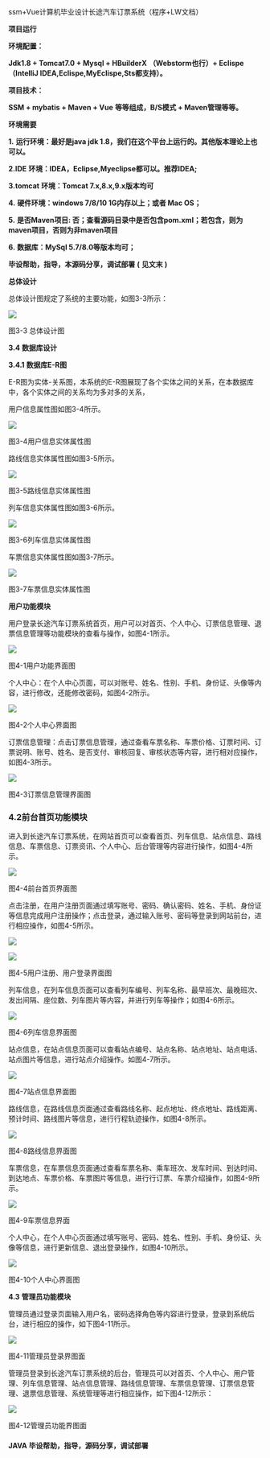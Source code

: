 ssm+Vue计算机毕业设计长途汽车订票系统（程序+LW文档）

**项目运行**

**环境配置：**

**Jdk1.8 + Tomcat7.0 + Mysql + HBuilderX** **（Webstorm也行）+ Eclispe（IntelliJ
IDEA,Eclispe,MyEclispe,Sts都支持）。**

**项目技术：**

**SSM + mybatis + Maven + Vue** **等等组成，B/S模式 + Maven管理等等。**

**环境需要**

**1.** **运行环境：最好是java jdk 1.8，我们在这个平台上运行的。其他版本理论上也可以。**

**2.IDE** **环境：IDEA，Eclipse,Myeclipse都可以。推荐IDEA;**

**3.tomcat** **环境：Tomcat 7.x,8.x,9.x版本均可**

**4.** **硬件环境：windows 7/8/10 1G内存以上；或者 Mac OS；**

**5.** **是否Maven项目: 否；查看源码目录中是否包含pom.xml；若包含，则为maven项目，否则为非maven项目**

**6.** **数据库：MySql 5.7/8.0等版本均可；**

**毕设帮助，指导，本源码分享，调试部署** **(** **见文末** **)**

**总体设计**

总体设计图规定了系统的主要功能，如图3-3所示：

![](./res/006e82ba950e4d82b99b607c54bc01b3.png)

图3-3 总体设计图

**3.4** **数据库设计**

**3.4.1** **数据库E-R图**

E-R图为实体-关系图，本系统的E-R图展现了各个实体之间的关系，在本数据库中，各个实体之间的关系均为多对多的关系，

用户信息属性图如图3-4所示。

![](./res/700ef02781a94fd9a95491213538409c.png)

图3-4用户信息实体属性图

路线信息实体属性图如图3-5所示。

![](./res/87a6b802620a4745b490746a4ea88a1a.png)

图3-5路线信息实体属性图

列车信息实体属性图如图3-6所示。

![](./res/733adb691dba4181adc664015df881f4.png)

图3-6列车信息实体属性图

车票信息实体属性图如图3-7所示。

![](./res/0eeb068b81f349788b632f42c4617e60.png)

图3-7车票信息实体属性图

**用户功能模块**

用户登录长途汽车订票系统首页，用户可以对首页、个人中心、订票信息管理、退票信息管理等功能模块的查看与操作，如图4-1所示。

![](./res/2470cfbae1854bd4a64a0e100d7d4eae.png)

图4-1用户功能界面图

个人中心：在个人中心页面，可以对账号、姓名、性别、手机、身份证、头像等内容，进行修改，还能修改密码，如图4-2所示。

![](./res/e2acf7e1803b4882849b693ca9698b83.png)

图4-2个人中心界面图

订票信息管理：点击订票信息管理，通过查看车票名称、车票价格、订票时间、订票说明、账号、姓名、是否支付、审核回复、审核状态等内容，进行相对应操作，如图4-3所示。

![](./res/73a17b5cfcbb4e0186316b2a808bda0d.png)

图4-3订票信息管理界面图

### 4.2前台首页功能模块

进入到长途汽车订票系统，在网站首页可以查看首页、列车信息、站点信息、路线信息、车票信息、订票资讯、个人中心、后台管理等内容进行操作，如图4-4所示。

![](./res/4dc8c7892e374616ac295898be324f6c.png)

图4-4前台首页界面图

点击注册，在用户注册页面通过填写账号、密码、确认密码、姓名、手机、身份证等信息完成用户注册操作；点击登录，通过输入账号、密码等登录到网站前台，进行相应操作，如图4-5所示。

![](./res/94dbd93536884a4a80e86dce787343ee.png)

![](./res/1d05a95b3af24f838adbba5806d4e809.png)

图4-5用户注册、用户登录界面图

列车信息，在列车信息页面可以查看列车编号、列车名称、最早班次、最晚班次、发出间隔、座位数、列车图片等内容，并进行列车等操作；如图4-6所示。

![](./res/d987adc538c549b387a4957f6f87e47b.png)

图4-6列车信息界面图

站点信息，在站点信息页面可以查看站点编号、站点名称、站点地址、站点电话、站点图片等信息，进行站点介绍操作。如图4-7所示。

![](./res/0b095b0d7db84b8388d7a5f31695ce50.png)

图4-7站点信息界面图

路线信息，在路线信息页面通过查看路线名称、起点地址、终点地址、路线距离、预计时间、路线图片等信息，进行行程轨迹操作，如图4-8所示。

![](./res/1969f1531cd74171bea7d019d55947bc.png)

图4-8路线信息界面图

车票信息，在车票信息页面通过查看车票名称、乘车班次、发车时间、到达时间、到达地点、车票价格、车票图片等信息，进行行订票、车票介绍操作，如图4-9所示。

![](./res/07f23ccc3c554d20ae4284983bccb0f2.png)

图4-9车票信息界面

个人中心，在个人中心页面通过填写账号、密码、姓名、性别、手机、身份证、头像等信息，进行更新信息、退出登录操作，如图4-10所示。

![](./res/f2f19f67f62c4fd5966f7d3537a0771e.png)

图4-10个人中心界面图

**4.3** **管理员功能模块**

管理员通过登录页面输入用户名，密码选择角色等内容进行登录，登录到系统后台，进行相应的操作，如下图4-11所示。

![](./res/483ec4a37d89458da4071f669ff712f5.png)

图4-11管理员登录界图面

管理员登录到长途汽车订票系统的后台，管理员可以对首页、个人中心、用户管理、列车信息管理、站点信息管理、路线信息管理、车票信息管理、订票信息管理、退票信息管理、系统管理等进行相应操作，如下图4-12所示：

![](./res/e7f16030ba034b35910762b5b6a3f4ba.png)

图4-12管理员功能界图面

#### **JAVA** **毕设帮助，指导，源码分享，调试部署**

